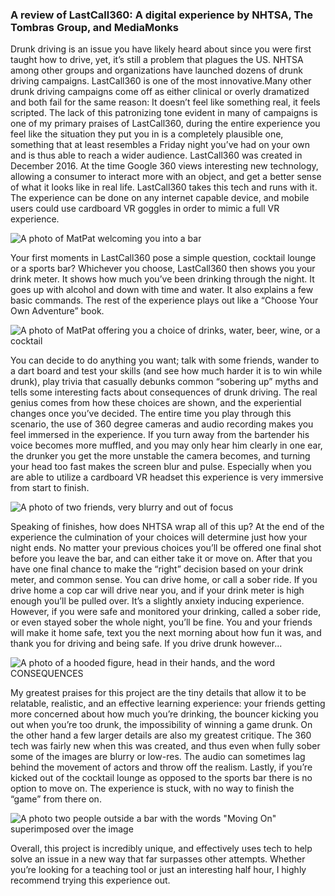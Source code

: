### A review of LastCall360: A digital experience by NHTSA, The Tombras Group, and MediaMonks

Drunk driving is an issue you have likely heard about since you were first taught how to drive, yet, it’s still a problem that plagues the US. NHTSA among other groups and organizations have launched dozens of drunk driving campaigns. LastCall360 is one of the most innovative.Many other drunk driving campaigns come off as either clinical or overly dramatized and both fail for the same reason: It doesn’t feel like something real, it feels scripted. The lack of this patronizing tone evident in many of campaigns is one of my primary praises of LastCall360, during the entire experience you feel like the situation they put you in is a completely plausible one, something that at least resembles a Friday night you’ve had on your own and is thus able to reach a wider audience. 
LastCall360 was created in December 2016. At the time Google 360 views interesting new technology, allowing a consumer to interact more with an object, and get a better sense of what it looks like in real life. LastCall360 takes this tech and runs with it. The experience can be done on any internet capable device, and mobile users could use cardboard VR goggles in order to mimic a full VR experience. 

![A photo of MatPat welcoming you into a bar](https://Rebecca2022.github.io/Rebecca2022/images/welcome.png)
	
Your first moments in LastCall360 pose a simple question, cocktail lounge or a sports bar? Whichever you choose, LastCall360 then shows you your drink meter. It shows how much you’ve been drinking through the night. It goes up with alcohol and down with time and water. It also explains a few basic commands. The rest of the experience plays out like a “Choose Your Own Adventure” book. 

![A photo of MatPat offering you a choice of drinks, water, beer, wine, or a cocktail](https://Rebecca2022.github.io/Rebecca2022/images/PickaDrink.png)

You can decide to do anything you want; talk with some friends, wander to a dart board and test your skills (and see how much harder it is to win while drunk), play trivia that casually debunks common “sobering up” myths and tells some interesting facts about consequences of drunk driving. The real genius comes from how these choices are shown, and the experiential changes once you’ve decided. 
 The entire time you play through this scenario, the use of 360 degree cameras and audio recording makes you feel immersed in the experience. If you turn away from the bartender his voice becomes more muffled, and you may only hear him clearly in one ear, the drunker you get the more unstable the camera becomes, and turning your head too fast makes the screen blur and pulse. Especially when you are able to utilize a cardboard VR headset this experience is very immersive from start to finish.

![A photo of two friends, very blurry and out of focus](https://Rebecca2022.github.io/Rebecca2022/images/Drunk.png)

Speaking of finishes, how does NHTSA wrap all of this up?  At the end of the experience the culmination of your choices will determine just how your night ends. No matter your previous choices you’ll be offered one final shot before you leave the bar, and can either take it or move on. After that you have one final chance to make the “right” decision based on your drink meter, and common sense. You can drive home, or call a sober ride. If you drive home a cop car will drive near you, and if your drink meter is high enough you’ll be pulled over. It’s a slightly anxiety inducing experience. However, if you were safe and monitored your drinking, called a sober ride, or even stayed sober the whole night, you’ll be fine. You and your friends will make it home safe, text you the next morning about how fun it was, and thank you for driving and being safe. If you drive drunk however...

![A photo of a hooded figure, head in their hands, and the word CONSEQUENCES](https://Rebecca2022.github.io/Rebecca2022/images/Consequences.png)

My greatest praises for this project are the tiny details that allow it to be relatable, realistic, and an effective learning experience: your friends getting more concerned about how much you’re drinking, the bouncer kicking you out when you’re too drunk, the impossibility of winning a game drunk. On the other hand a few larger details are also my greatest critique. The 360 tech was fairly new when this was created, and thus even when fully sober some of the images are blurry or low-res. The audio can sometimes lag behind the movement of actors and throw off the realism. Lastly, if you’re kicked out of the cocktail lounge as opposed to the sports bar there is no option to move on. The experience is stuck, with no way to finish the “game” from there on. 

![A photo two people outside a bar with the words "Moving On" superimposed over the image](https://Rebecca2022.github.io/Rebecca2022/images/Glitch.png)
	
Overall, this project is incredibly unique, and effectively uses tech to help solve an issue in a new way that far surpasses other attempts. Whether you’re looking for a teaching tool or just an interesting half hour, I highly recommend trying this experience out. 
